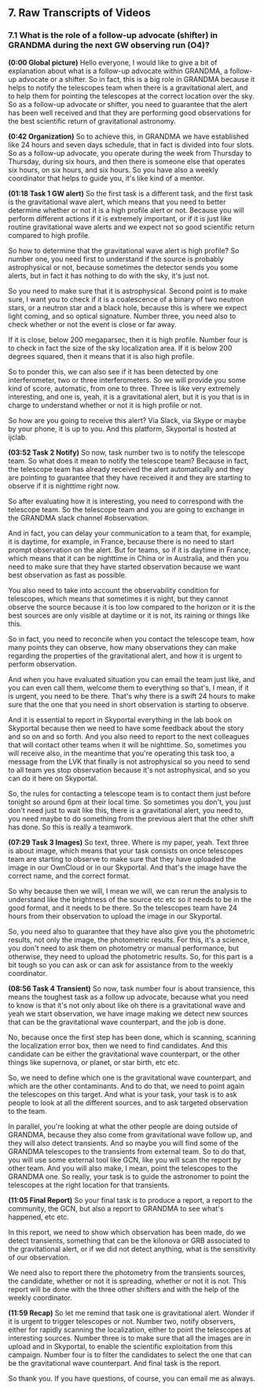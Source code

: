 ## 7. Raw Transcripts of Videos

### 7.1 What is the role of a follow-up advocate (shifter) in GRANDMA during the next GW observing run (O4)?

**(0:00 Global picture)**
Hello everyone, I would like to give a bit of explanation about what is a follow-up advocate within GRANDMA, a follow-up advocate or a shifter. So in fact, this is a big role in GRANDMA because it helps to notify the telescopes team when there is a gravitational alert, and to help them for pointing the telescopes at the correct location over the sky. So as a follow-up advocate or shifter, you need to guarantee that the alert has been well received and that they are performing good observations for the best scientific return of gravitational astronomy.

**(0:42 Organization)**
So to achieve this, in GRANDMA we have established like 24 hours and seven days schedule, that in fact is divided into four slots. So as a follow-up advocate, you operate during the week from Thursday to Thursday, during six hours, and then there is someone else that operates six hours, on six hours, and six hours. So you have also a weekly coordinator that helps to guide you, it's like kind of a mentor.

**(01:18 Task 1 GW alert)**
So the first task is a different task, and the first task is the gravitational wave alert, which means that you need to better determine whether or not it is a high profile alert or not. Because you will perform different actions if it is extremely important, or if it is just like routine gravitational wave alerts and we expect not so good scientific return compared to high profile.

 So how to determine that the gravitational wave alert is high profile? So number one, you need first to understand if the source is probably astrophysical or not, because sometimes the detector sends you some alerts, but in fact it has nothing to do with the sky, it's just not.

So you need to make sure that it is astrophysical. Second point is to make sure, I want you to check if it is a coalescence of a binary of two neutron stars, or a neutron star and a black hole, because this is where we expect light coming, and so optical signature. Number three, you need also to check whether or not the event is close or far away.

If it is close, below 200 megaparsec, then it is high profile. Number four is to check in fact the size of the sky localization area. If it is below 200 degrees squared, then it means that it is also high profile.

So to ponder this, we can also see if it has been detected by one interferometer, two or three interferometers. So we will provide you some kind of score, automatic, from one to three. Three is like very extremely interesting, and one is, yeah, it is a gravitational alert, but it is you that is in charge to understand whether or not it is high profile or not.

So how are you going to receive this alert? Via Slack, via Skype or maybe by your phone, it is up to you. And this platform, Skyportal is hosted at ijclab.

**(03:52 Task 2 Notify)**
So now, task number two is to notify the telescope team. So what does it mean to notify the telescope team? Because in fact, the telescope team has already received the alert automatically and they are pointing to guarantee that they have received it and they are starting to observe if it is nighttime right now.

So after evaluating how it is interesting, you need to correspond with the telescope team. So the telescope team and you are going to exchange in the GRANDMA slack channel #observation. 

And in fact, you can delay your communication to a team that, for example, it is daytime, for example, in France, because there is no need to start prompt observation on the alert. But for teams, so if it is daytime in France, which means that it can be nighttime in China or in Australia, and then you need to make sure that they have started observation because we want best observation as fast as possible. 

You also need to take into account the observability condition for telescopes, which means that sometimes it is night, but they cannot observe the source because it is too low compared to the horizon or it is the best sources are only visible at daytime or it is not, its raining or things like this.

 So in fact, you need to reconcile when you contact the telescope team, how many points they can observe, how many observations they can make regarding the properties of the gravitational alert, and how it is urgent to perform observation. 

And when you have evaluated situation you can email the team just like, and you can even call them, welcome them to everything so that's, I mean, if it is urgent, you need to be there. That's why there is a swift 24 hours to make sure that the one that you need in short observation is starting to observe.

And it is essential to report in Skyportal everything in the lab book on Skyportal because then we need to have some feedback about the story and so on and so forth. And you also need to report to the next colleagues that will contact other teams when it will be nighttime. So, sometimes you will receive also, in the meantime that you're operating this task too, a message from the LVK that finally is not astrophysical so you need to send to all team yes stop observation because it's not astrophysical, and so you can do it here on Skyportal.

 So, the rules for contacting a telescope team is to contact them just before tonight so around 6pm at their local time. So sometimes you don't, you just don't need just to wait like this, there is a gravitational alert, you need to, you need maybe to do something from the previous alert that the other shift has done. So this is really a teamwork.

**(07:29 Task 3 Images)**
So text, three. Where is my paper, yeah. Text three is about image, which means that your task consists on once telescopes team are starting to observe to make sure that they have uploaded the image in our OwnCloud or in our Skyportal. And that's the image have the correct name, and the correct format. 

So why because then we will, I mean we will, we can rerun the analysis to understand like the brightness of the source etc etc so it needs to be in the good format, and it needs to be there. So the telescopes team have 24 hours from their observation to upload the image in our Skyportal. 

So, you need also to guarantee that they have also give you the photometric results, not only the image, the photometric results. For this, it's a science, you don't need to ask them on photometry or manual performance, but otherwise, they need to upload the photometric results. So, for this part is a bit tough so you can ask or can ask for assistance from to the weekly coordinator.

**(08:56 Task 4 Transient)**
So now, task number four is about transience, this means the toughest task as a follow up advocate, because what you need to know is that it's not only about like oh there is a gravitational wave and yeah we start observation, we have image making we detect new sources that can be the gravitational wave counterpart, and the job is done. 

No, because once the first step has been done, which is scanning, scanning the localization error box, then we need to find candidates. And this candidate can be either the gravitational wave counterpart, or the other things like supernova, or planet, or star birth, etc etc.

So, we need to define which one is the gravitational wave counterpart, and which are the other contaminants. And to do that, we need to point again the telescopes on this target. And what is your task, your task is to ask people to look at all the different sources, and to ask targeted observation to the team. 

In parallel, you're looking at what the other people are doing outside of GRANDMA, because they also come from gravitational wave follow up, and they will also detect transients. And so maybe you will find some of the GRANDMA telescopes to the transients from external team. So to do that, you will use some external tool like GCN, like you will scan the report by other team.
And you will also make, I mean, point the telescopes to the GRANDMA one. So really, your task is to guide the astronomer to point the telescopes at the right location for that transients.

**(11:05 Final Report)**
 So your final task is to produce a report, a report to the community, the GCN, but also a report to GRANDMA to see what's happened, etc etc.

 In this report, we need to show which observation has been made, do we detect transients, something that can be the kilonova or GRB associated to the gravitational alert, or if we did not detect anything, what is the sensitivity of our observation. 

We need also to report there the photometry from the transients sources, the candidate, whether or not it is spreading, whether or not it is not. This report will be done with the three other shifters and with the help of the weekly coordinator. 

**(11:59 Recap)**
So let me remind that task one is gravitational alert. Wonder if it is urgent to trigger telescopes or not. Number two, notify observers, either for rapidly scanning the localization, either to point the telescopes at interesting sources. Number three is to make sure that all the images are in upload and in Skyportal, to enable the scientific exploitation from this campaign. Number four is to filter the candidates to select the one that can be the gravitational wave counterpart. And final task is the report.

So thank you. If you have questions, of course, you can email me as always.







